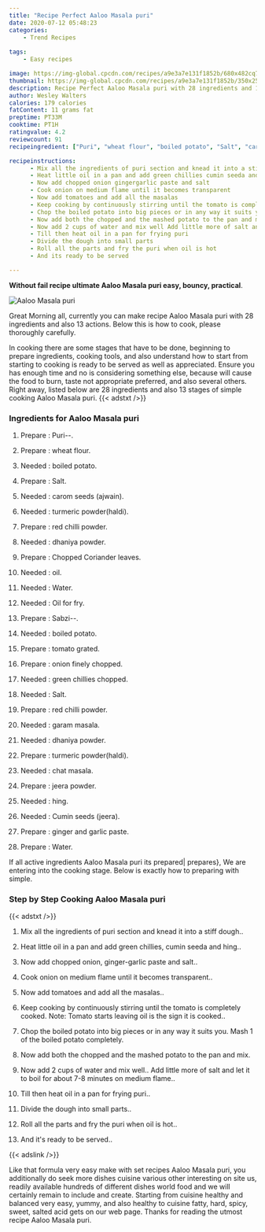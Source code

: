 ```yaml
---
title: "Recipe Perfect Aaloo Masala puri"
date: 2020-07-12 05:48:23
categories:
    - Trend Recipes
    
tags:
    - Easy recipes

image: https://img-global.cpcdn.com/recipes/a9e3a7e131f1852b/680x482cq70/aaloo-masala-puri-recipe-main-photo.jpg
thumbnail: https://img-global.cpcdn.com/recipes/a9e3a7e131f1852b/350x250cq70/aaloo-masala-puri-recipe-main-photo.jpg
description: Recipe Perfect Aaloo Masala puri with 28 ingredients and 13 stages of easy cooking.
author: Wesley Walters
calories: 179 calories
fatContent: 11 grams fat
preptime: PT33M
cooktime: PT1H
ratingvalue: 4.2
reviewcount: 91
recipeingredient: ["Puri", "wheat flour", "boiled potato", "Salt", "carom seeds ajwain", "turmeric powderhaldi", "red chilli powder", "dhaniya powder", "Chopped Coriander leaves", "oil", "Water", "Oil for fry", "Sabzi", "boiled potato", "tomato grated", "onion finely chopped", "green chillies chopped", "Salt", "red chilli powder", "garam masala", "dhaniya powder", "turmeric powderhaldi", "chat masala", "jeera powder", "hing", "Cumin seeds jeera", "ginger and garlic paste", "Water"]

recipeinstructions: 
      - Mix all the ingredients of puri section and knead it into a stiff dough 
      - Heat little oil in a pan and add green chillies cumin seeda and hing 
      - Now add chopped onion gingergarlic paste and salt 
      - Cook onion on medium flame until it becomes transparent 
      - Now add tomatoes and add all the masalas 
      - Keep cooking by continuously stirring until the tomato is completely cooked Note Tomato starts leaving oil is the sign it is cooked 
      - Chop the boiled potato into big pieces or in any way it suits you Mash 1 of the boiled potato completely 
      - Now add both the chopped and the mashed potato to the pan and mix 
      - Now add 2 cups of water and mix well Add little more of salt and let it to boil for about 78 minutes on medium flame 
      - Till then heat oil in a pan for frying puri 
      - Divide the dough into small parts 
      - Roll all the parts and fry the puri when oil is hot 
      - And its ready to be served

---
```




**Without fail recipe ultimate Aaloo Masala puri easy, bouncy, practical**. 


![Aaloo Masala puri](https://img-global.cpcdn.com/recipes/a9e3a7e131f1852b/680x482cq70/aaloo-masala-puri-recipe-main-photo.jpg "Aaloo Masala puri")




Great Morning all, currently you can make recipe Aaloo Masala puri with 28 ingredients and also 13 actions. Below this is how to cook, please thoroughly carefully.

In cooking there are some stages that have to be done, beginning to prepare ingredients, cooking tools, and also understand how to start from starting to cooking is ready to be served as well as appreciated. Ensure you has enough time and no is considering something else, because will cause the food to burn, taste not appropriate preferred, and also several others. Right away, listed below are 28 ingredients and also 13 stages of simple cooking Aaloo Masala puri.
{{< adstxt />}}

### Ingredients for Aaloo Masala puri


1. Prepare  : Puri--.

1. Prepare  : wheat flour.

1. Needed  : boiled potato.

1. Prepare  : Salt.

1. Needed  : carom seeds (ajwain).

1. Needed  : turmeric powder(haldi).

1. Prepare  : red chilli powder.

1. Needed  : dhaniya powder.

1. Prepare  : Chopped Coriander leaves.

1. Needed  : oil.

1. Needed  : Water.

1. Needed  : Oil for fry.

1. Prepare  : Sabzi--.

1. Needed  : boiled potato.

1. Prepare  : tomato grated.

1. Prepare  : onion finely chopped.

1. Needed  : green chillies chopped.

1. Needed  : Salt.

1. Prepare  : red chilli powder.

1. Needed  : garam masala.

1. Needed  : dhaniya powder.

1. Prepare  : turmeric powder(haldi).

1. Needed  : chat masala.

1. Prepare  : jeera powder.

1. Needed  : hing.

1. Needed  : Cumin seeds (jeera).

1. Prepare  : ginger and garlic paste.

1. Prepare  : Water.



If all active ingredients Aaloo Masala puri its prepared| prepares}, We are entering into the cooking stage. Below is exactly how to preparing with simple.

### Step by Step Cooking Aaloo Masala puri

{{< adstxt />}}


1. Mix all the ingredients of puri section and knead it into a stiff dough..



1. Heat little oil in a pan and add green chillies, cumin seeda and hing..



1. Now add chopped onion, ginger-garlic paste and salt..



1. Cook onion on medium flame until it becomes transparent..



1. Now add tomatoes and add all the masalas..



1. Keep cooking by continuously stirring until the tomato is completely cooked. Note: Tomato starts leaving oil is the sign it is cooked..



1. Chop the boiled potato into big pieces or in any way it suits you. Mash 1 of the boiled potato completely.



1. Now add both the chopped and the mashed potato to the pan and mix.



1. Now add 2 cups of water and mix well.. Add little more of salt and let it to boil for about 7-8 minutes on medium flame..



1. Till then heat oil in a pan for frying puri..



1. Divide the dough into small parts..



1. Roll all the parts and fry the puri when oil is hot..



1. And it&#39;s ready to be served..





{{< adslink />}}

Like that formula very easy make with set recipes Aaloo Masala puri, you additionally do seek more dishes cuisine various other interesting on site us, readily available hundreds of different dishes world food and we will certainly remain to include and create. Starting from cuisine healthy and balanced very easy, yummy, and also healthy to cuisine fatty, hard, spicy, sweet, salted acid gets on our web page. Thanks for reading the utmost recipe Aaloo Masala puri.
